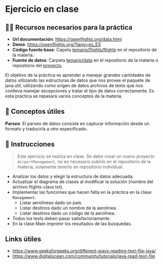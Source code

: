 # Ejercicio en clase

## 🧙‍♂️ Recursos necesarios para la práctica

-   **Url documentación**: https://openflights.org/data.html
-   **Demo**: https://openflights.org/?lang=es_ES
-   **Código fuente base**: Capeta [temario/flights/flights](/temario/flights/flights) en el repositorio de la materia.
-   **Fuente de datos**: Carpeta [temario/data](/temario/flights/data) en el repositorio de la materia o repositorio
    del [proyecto](https://github.com/jpatokal/openflights/tree/master/data).

El objetivo de la práctica es aprender a manejar grandes cantidades de datos utilizando las estructuras de datos que nos
provee el paquete de java.util, utilizando como origen de datos archivos de texto que nos conlleva manejar excepciones
y tratar el tipo de datos correctamente. Es esta práctica se repasará varios conceptos de la materia.

## 🧠 Conceptos útiles

**Parseo**: El parseo de datos consiste en capturar información desde un formato y traducirla a otro especificado.

## 📝 Instrucciones

> Este ejercicio se realiza en clase. Se debe crear un nuevo proyecto `AirportManagement`, no es necesario subirlo en el repositorio de la materia,
> solamente tenerlo en repositorio individual.

-   Analizar los datos y elegir la estructura de datos adecuada.
-   Actualizar el diagrama de clases al modificar la solución (nombre del archivo flights-class.txt).
-   Implementar las funciones que hacen falta en la práctica en la clase `Management`.
    -   Listar aerolíneas dado un país.
    -   Listar destinos dado un nombre de la aerolínea.
    -   Listar destinos dado un código de la aerolínea.
-   Todos los tests deben pasar satisfactoriamente.
-   En la clase Main imprimir los resultados de las búsquedas.

## Links útiles

-   https://www.geeksforgeeks.org/different-ways-reading-text-file-java/
-   https://www.digitalocean.com/community/tutorials/java-read-text-file
